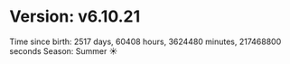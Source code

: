# Version: v6.10.21
Time since birth: 2517 days, 60408 hours, 3624480 minutes, 217468800 seconds
Season: Summer ☀️
